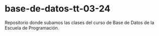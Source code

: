 # base-de-datos-tt-03-24
Repositorio donde subamos las clases del curso de Base de Datos de la Escuela de Programación.
